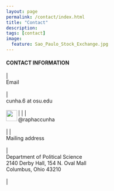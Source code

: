 ```yaml
---
layout: page
permalink: /contact/index.html
title: "Contact"
description:
tags: [contact]
image:
  feature: Sao_Paulo_Stock_Exchange.jpg
---
```


#### CONTACT INFORMATION




|<br/>Email<br/><br/> | <br/>cunha.6 at osu.edu<br/><br/> |
|<img src="../images/twitter_logo.png" style="width: 30px;" align="left"> | <br/>@raphaccunha<br/><br/> |
|<br/>Mailing address<br/><br/> | <br/>Department of Political Science<br/>2140 Derby Hall, 154 N. Oval Mall<br/>Columbus, Ohio 43210<br/><br/> |






